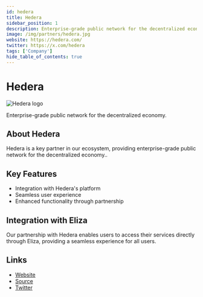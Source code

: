 ```yaml
---
id: hedera
title: Hedera
sidebar_position: 1
description: Enterprise-grade public network for the decentralized economy.
image: /img/partners/hedera.jpg
website: https://hedera.com/
twitter: https://x.com/hedera
tags: ['Company']
hide_table_of_contents: true
---
```


# Hedera

<div className="partner-logo">
  <img src="/img/partners/hedera.jpg" alt="Hedera logo" />
</div>

Enterprise-grade public network for the decentralized economy.

## About Hedera

Hedera is a key partner in our ecosystem, providing enterprise-grade public network for the decentralized economy..

## Key Features

- Integration with Hedera's platform
- Seamless user experience
- Enhanced functionality through partnership

## Integration with Eliza

Our partnership with Hedera enables users to access their services directly through Eliza, providing a seamless experience for all users.

## Links

- [Website](https://hedera.com/)
- [Source](https://hedera.com/)
- [Twitter](https://x.com/hedera)
